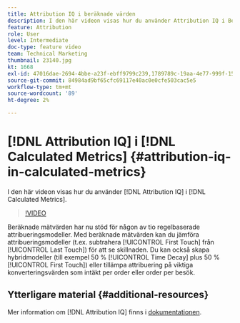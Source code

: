 ```yaml
---
title: Attribution IQ i beräknade värden
description: I den här videon visas hur du använder Attribution IQ i Beräknade mått.
feature: Attribution
role: User
level: Intermediate
doc-type: feature video
team: Technical Marketing
thumbnail: 23140.jpg
kt: 1668
exl-id: 47016dae-2694-4bbe-a23f-ebff9799c239,1789789c-19aa-4e77-999f-15fa11b7f858
source-git-commit: 84984ad9bf65cfc69117e40ac0e0cfe503cac5e5
workflow-type: tm+mt
source-wordcount: '89'
ht-degree: 2%

---
```


# [!DNL Attribution IQ] i [!DNL Calculated Metrics] {#attribution-iq-in-calculated-metrics}

I den här videon visas hur du använder [!DNL Attribution IQ] i [!DNL Calculated Metrics].

>[!VIDEO](https://video.tv.adobe.com/v/23140/?quality=12&learn=on)

Beräknade mätvärden har nu stöd för någon av tio regelbaserade attribueringsmodeller. Med beräknade mätvärden kan du jämföra attribueringsmodeller (t.ex. subtrahera [!UICONTROL First Touch] från [!UICONTROL Last Touch]) för att se skillnaden. Du kan också skapa hybridmodeller (till exempel 50 % [!UICONTROL Time Decay] plus 50 % [!UICONTROL First Touch]) eller tillämpa attribuering på viktiga konverteringsvärden som intäkt per order eller order per besök.

## Ytterligare material {#additional-resources}

Mer information om [!DNL Attribution IQ] finns i [dokumentationen](https://experienceleague.adobe.com/docs/analytics/analyze/analysis-workspace/attribution/overview.html?lang=sv-SE).
